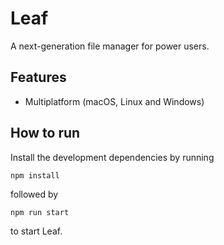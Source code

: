 # Leaf

A next-generation file manager for power users.

## Features
- Multiplatform (macOS, Linux and Windows)

## How to run

Install the development dependencies by running 
```
npm install
```
followed by

```
npm run start
```

to start Leaf.
